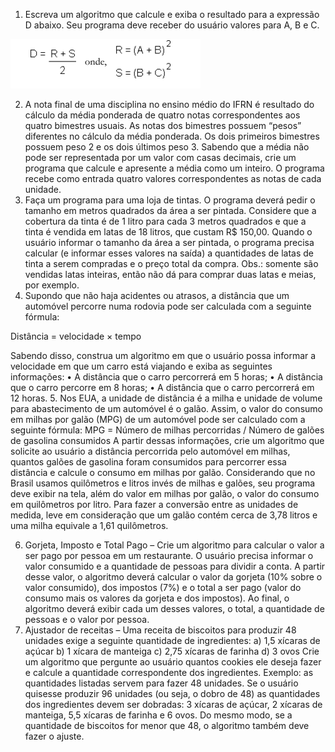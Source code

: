 1. Escreva um algoritmo que calcule e exiba o resultado para a expressão D abaixo. Seu programa
deve receber do usuário valores para A, B e C.

![Alt text](image.png)

2. A nota final de uma disciplina no ensino médio do IFRN é resultado do cálculo da média
ponderada de quatro notas correspondentes aos quatro bimestres usuais. As notas dos bimestres
possuem “pesos” diferentes no cálculo da média ponderada. Os dois primeiros bimestres
possuem peso 2 e os dois últimos peso 3. Sabendo que a média não pode ser representada por
um valor com casas decimais, crie um programa que calcule e apresente a média como um inteiro.
O programa recebe como entrada quatro valores correspondentes as notas de cada unidade.
3. Faça um programa para uma loja de tintas. O programa deverá pedir o tamanho em metros
quadrados da área a ser pintada. Considere que a cobertura da tinta é de 1 litro para cada 3 metros
quadrados e que a tinta é vendida em latas de 18 litros, que custam R$ 150,00. Quando o usuário
informar o tamanho da área a ser pintada, o programa precisa calcular (e informar esses valores
na saída) a quantidades de latas de tinta a serem compradas e o preço total da compra. Obs.:
somente são vendidas latas inteiras, então não dá para comprar duas latas e meias, por exemplo.
4. Supondo que não haja acidentes ou atrasos, a distância que um automóvel percorre numa rodovia
pode ser calculada com a seguinte fórmula:

Distância = velocidade × tempo

Sabendo disso, construa um algoritmo em que o usuário possa informar a velocidade em que um
carro está viajando e exiba as seguintes informações:
• A distância que o carro percorrerá em 5 horas;
• A distância que o carro percorre em 8 horas;
• A distância que o carro percorrerá em 12 horas.
5. Nos EUA, a unidade de distância é a milha e unidade de volume para abastecimento de um
automóvel é o galão. Assim, o valor do consumo em milhas por galão (MPG) de um automóvel
pode ser calculado com a seguinte fórmula:
MPG = Número de milhas percorridas / Número de galões de gasolina consumidos
A partir dessas informações, crie um algoritmo que solicite ao usuário a distância percorrida pelo
automóvel em milhas, quantos galões de gasolina foram consumidos para percorrer essa distância
e calcule o consumo em milhas por galão. Considerando que no Brasil usamos quilômetros e
litros invés de milhas e galões, seu programa deve exibir na tela, além do valor em milhas por
galão, o valor do consumo em quilômetros por litro. Para fazer a conversão entre as unidades de
medida, leve em consideração que um galão contém cerca de 3,78 litros e uma milha equivale a
1,61 quilômetros.

6. Gorjeta, Imposto e Total Pago – Crie um algoritmo para calcular o valor a ser pago por pessoa
em um restaurante. O usuário precisa informar o valor consumido e a quantidade de pessoas para
dividir a conta. A partir desse valor, o algoritmo deverá calcular o valor da gorjeta (10% sobre o
valor consumido), dos impostos (7%) e o total a ser pago (valor do consumo mais os valores da
gorjeta e dos impostos). Ao final, o algoritmo deverá exibir cada um desses valores, o total, a
quantidade de pessoas e o valor por pessoa.
7. Ajustador de receitas – Uma receita de biscoitos para produzir 48 unidades exige a seguinte
quantidade de ingredientes:
a) 1,5 xícaras de açúcar
b) 1 xícara de manteiga
c) 2,75 xícaras de farinha
d) 3 ovos
Crie um algoritmo que pergunte ao usuário quantos cookies ele deseja fazer e calcule a quantidade
correspondente dos ingredientes. Exemplo: as quantidades listadas servem para fazer 48
unidades. Se o usuário quisesse produzir 96 unidades (ou seja, o dobro de 48) as quantidades dos
ingredientes devem ser dobradas: 3 xícaras de açúcar, 2 xícaras de manteiga, 5,5 xícaras de farinha
e 6 ovos. Do mesmo modo, se a quantidade de biscoitos for menor que 48, o algoritmo também
deve fazer o ajuste.